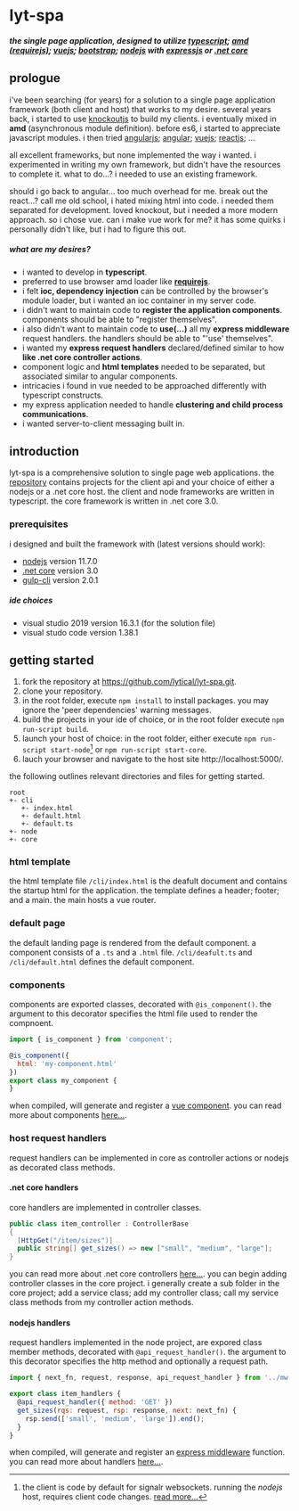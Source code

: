 # lyt-spa
##### the single page application, designed to utilize [typescript](https://www.typescriptlang.org); [amd (requirejs)](https://requirejs.org); [vuejs](https://vuejs.org); [bootstrap](https://getbootstrap.com); [nodejs](https://nodejs.org) with [expressjs](https://expressjs.com/) or [.net core](https://github.com/dotnet/core)
## prologue
i've been searching (for years) for a solution to a single page application framework (both client and host) that works to my desire.
several years back, i started to use [knockoutjs](https://knockoutjs.com/) to build my clients. i eventually mixed in **amd** (asynchronous module definition).
before es6, i started to appreciate javascript modules. i then tried [angularjs](https://angularjs.org/); [angular](https://angular.io/); [vuejs](https://vuejs.org/); [reactjs](https://reactjs.org/); ...

all excellent frameworks, but none implemented the way i wanted. i experimented in writing my own framework, but didn't have the resources to complete it. what to do...? i needed to use an existing framework.

should i go back to angular... too much overhead for me. break out the react...? call me old school, i hated mixing html into code. i needed them separated for development. loved knockout, but i needed a more modern approach. so i chose vue.
can i make vue work for me? it has some quirks i personally didn't like, but i had to figure this out.
##### what are my desires?
- i wanted to develop in **typescript**.
- preferred to use browser amd loader like **[requirejs](https://requirejs.org/)**.
- i felt **ioc, dependency injection** can be controlled by the browser's module loader, but i wanted an ioc container in my server code.
- i didn't want to maintain code to **register the application components**. components should be able to "register themselves".
- i also didn't want to maintain code to **use(...)** all my **express middleware** request handlers. the handlers should be able to "'use' themselves".
- i wanted my **express request handlers** declared/defined similar to how **like .net core controller actions**.
- component logic and **html templates** needed to be separated, but associated similar to angular components.
- intricacies i found in vue needed to be approached differently with typescript constructs.
- my express application needed to handle **clustering and child process communications**.
- i wanted server-to-client messaging built in.
## introduction
lyt-spa is a comprehensive solution to single page web applications. the [repository](https://github.com/lytical/lyt-spa) contains projects for the client api and your choice of either a nodejs or a .net core host.
the client and node frameworks are written in typescript. the core framework is written in .net core 3.0.
### prerequisites
i designed and built the framework with (latest versions should work):
- [nodejs](https://nodejs.org/en/download/) version 11.7.0
- [.net core](https://dotnet.microsoft.com/download/dotnet-core/3.0) version 3.0
- [gulp-cli](https://gulpjs.com/) version 2.0.1
##### ide choices
- visual studio 2019 version 16.3.1 (for the solution file)
- visual studo code version 1.38.1

## getting started
1) fork the repository at <https://github.com/lytical/lyt-spa.git>.
2) clone your repository.
3) in the root folder, execute `npm install` to install packages. you may ignore the 'peer dependencies' warning messages.
4) build the projects in your ide of choice, or in the root folder execute `npm run-script build`.
5) launch your host of choice: in the root folder, either execute `npm run-script start-node`[^1] or `npm run-script start-core`.
6) lauch your browser and navigate to the host site http://localhost:5000/.

[^1]: the client is code by default for signalr websockets. running the *nodejs* host, requires client code changes. [read more...](/cli#configure-for-sockjs-node-server)

the following outlines relevant directories and files for getting started.

```
root
+- cli
   +- index.html
   +- default.html
   +- default.ts
+- node
+- core
```
### html template
the html template file `/cli/index.html` is the deafult document and contains the startup html for the application. the template defines a header; footer; and a main.
the main hosts a vue router.
### default page
the default landing page is rendered from the default component. a component consists of a `.ts` and a `.html` file. `/cli/deafult.ts` and `/cli/default.html` defines the default component.
### components
components are exported classes, decorated with `@is_component()`. the argument to this decorator specifies the html file used to render the compnoent.
```javascript
import { is_component } from 'component';

@is_component({
  html: 'my-component.html'
})
export class my_component {
}
```
when compiled, will generate and register a [vue component](https://vuejs.org/v2/guide/index.html#Composing-with-Components). you can read more about components [here...](/cli#components).
### host request handlers
request handlers can be implemented in core as controller actions or nodejs as decorated class methods.
#### .net core handlers
core handlers are implemented in controller classes.
```csharp
public class item_controller : ControllerBase
{
  [HttpGet("/item/sizes")]
  public string[] get_sizes() => new ["small", "medium", "large"];
}
```
you can read more about .net core controllers [here...](https://docs.microsoft.com/en-us/aspnet/core/tutorials/first-mvc-app/adding-controller?view=aspnetcore-3.0&tabs=visual-studio).
you can begin adding controller classes in the core project. i generally create a sub folder in the core project; add a service class; add my controller class; call my service class methods from my controller action methods.
#### nodejs handlers
request handlers implemented in the node project, are expored class member methods, decorated with `@api_request_handler()`. the argument to this decorator specifies the http method and optionally a request path.
```javascript
import { next_fn, request, response, api_request_handler } from '../mw';

export class item_handlers {
  @api_request_handler({ method: 'GET' })
  get_sizes(rqs: request, rsp: response, next: next_fn) {
    rsp.send(['small', 'medium', 'large']).end();
  }
}
```
when compiled, will generate and register an [express middleware](https://expressjs.com/en/4x/api.html#middleware-callback-function-examples) function. you can read more about handlers [here...](/node#request-handlers).